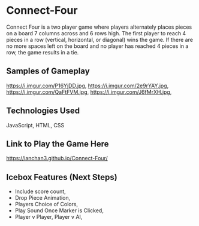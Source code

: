 # Connect-Four
Connect Four is a two player game where players alternately places pieces on a board 7 columns across and 6 rows high. The first player to reach 4 pieces in a row (vertical, horizontal, or diagonal) wins the game. If there are no more spaces left on the board and no player has reached 4 pieces in a row, the game results in a tie.

## **Samples of Gameplay**
https://i.imgur.com/P16YjDD.jpg, 
https://i.imgur.com/2e9rYAY.jpg, 
https://i.imgur.com/QaFtFVM.jpg, 
https://i.imgur.com/J6fMrXH.jpg, 

## **Technologies Used**
JavaScript,
HTML,
CSS

## **Link to Play the Game Here**
https://ianchan3.github.io/Connect-Four/ 

## **Icebox Features (Next Steps)**
- Include score count,
- Drop Piece Animation,
- Players Choice of Colors,
- Play Sound Once Marker is Clicked,
- Player v Player, Player v AI,